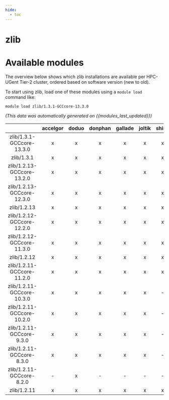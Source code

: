 ```yaml
---
hide:
  - toc
---
```


zlib
====

# Available modules


The overview below shows which zlib installations are available per HPC-UGent Tier-2 cluster, ordered based on software version (new to old).

To start using zlib, load one of these modules using a `module load` command like:

```shell
module load zlib/1.3.1-GCCcore-13.3.0
```

*(This data was automatically generated on {{modules_last_updated}})*  

| |accelgor|doduo|donphan|gallade|joltik|shinx|skitty|
| :---: | :---: | :---: | :---: | :---: | :---: | :---: | :---: |
|zlib/1.3.1-GCCcore-13.3.0|x|x|x|x|x|x|x|
|zlib/1.3.1|x|x|x|x|x|x|x|
|zlib/1.2.13-GCCcore-13.2.0|x|x|x|x|x|x|x|
|zlib/1.2.13-GCCcore-12.3.0|x|x|x|x|x|x|x|
|zlib/1.2.13|x|x|x|x|x|x|x|
|zlib/1.2.12-GCCcore-12.2.0|x|x|x|x|x|x|-|
|zlib/1.2.12-GCCcore-11.3.0|x|x|x|x|x|x|-|
|zlib/1.2.12|x|x|x|x|x|x|-|
|zlib/1.2.11-GCCcore-11.2.0|x|x|x|x|x|x|-|
|zlib/1.2.11-GCCcore-10.3.0|x|x|x|x|x|-|-|
|zlib/1.2.11-GCCcore-10.2.0|x|x|x|x|x|-|-|
|zlib/1.2.11-GCCcore-9.3.0|x|x|x|x|x|-|-|
|zlib/1.2.11-GCCcore-8.3.0|x|x|x|x|x|-|-|
|zlib/1.2.11-GCCcore-8.2.0|-|x|-|-|-|-|-|
|zlib/1.2.11|x|x|x|x|x|x|-|
